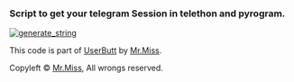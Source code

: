 ### Script to get your telegram Session in telethon and pyrogram.

<a href="https://repl.it/@KeselekPermen/UserButt#main.py"><img src="https://img.shields.io/badge/run-string__session.py-blue?style=for-the-badge&logo=repl.it" alt="generate_string" /></a>

This code is part of [UserButt](https://github.com/KeselekPermen69/UserButt) by [Mr.Miss](https://github.com/KeselekPermen69).

Copyleft © [Mr.Miss](https://github.com/KeselekPermen69),  All wrongs reserved.